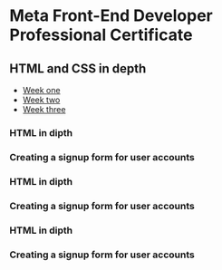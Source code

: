 <h1>Meta Front-End Developer Professional Certificate</h1>
<h2>HTML and CSS in depth</h2>

<ul>
<li><a href="#" id="week-one">Week one</a></li>
<li><a href="#" id="week-two">Week two</a></li>
<li><a href="#" id="week-three">Week three</a></li>
</ul>


<h3>HTML in dipth<h3>
<p id="week-one">Creating a signup form for user accounts</p>

<h3>HTML in dipth<h3>
<p id="week-two">Creating a signup form for user accounts</p>

<h3>HTML in dipth<h3>
<p id="week-three">Creating a signup form for user accounts</p>

